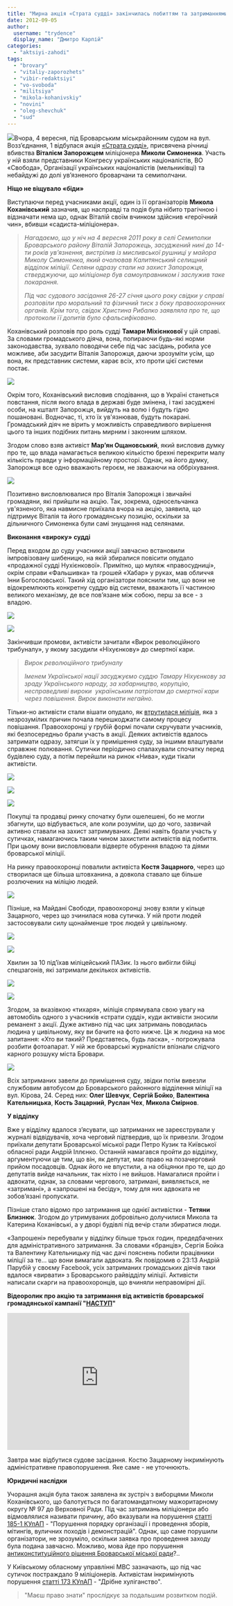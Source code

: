 ```yaml
---
title: "Мирна акція «Страта судді» закінчилась побиттям та затриманнями її учасників міліцією"
date: 2012-09-05
author: 
  username: "trydence"
  display_name: "Дмитро Карпій"
categories: 
  - "aktsiyi-zahodi"
tags: 
  - "brovary"
  - "vitaliy-zaporozhets"
  - "vibir-redaktsiyi"
  - "vo-svoboda"
  - "militsiya"
  - "mikola-kohanivskiy"
  - "novini"
  - "oleg-shevchuk"
  - "sud"
---
```


[![](https://mpz.brovary.org/wp-content/uploads/2012/09/DSC_7257.jpg)](https://mpz.brovary.org/wp-content/uploads/2012/09/DSC_7257.jpg)Вчора, 4 вересня, під Броварським міськрайонним судом на вул. Возз’єднання, 1 відбулася акція [«Страта судді»](https://mpz.brovary.org/4-veresnya-u-brovarah-vidbudetsya-publichna-strata-suddi/ "4 вересня у Броварах відбудеться публічна страта судді"), присвячена річниці вбивства **Віталієм Запорожцем** міліціонера **Миколи Симоненка**. Участь у ній взяли представники Конгресу українських націоналістів, ВО «Свобода», Організації українських націоналістів (мельниківці) та небайдужі до долі ув’язненого броварчани та семиполчани.

**Ніщо не віщувало «біди»**

Виступаючи перед учасниками акції, один із її організаторів **Микола Коханівський** зазначив, що насправді та подія була нібито трагічною і відзначати нема що, однак Віталій своїм вчинком здійснив «героїчний чин», вбивши «садиста-міліціонера».

> _Нагадаємо, що у ніч на 4 вересня 2011 року в селі Семиполки Броварського району Віталій Запорожець, засуджений нині до 14-ти років ув’язнення, вистрілив із мисливської рушниці у майора Миколу Симоненка, який очолював Калитянський селищний відділок міліції. Селяни одразу стали на захист Запорожця, стверджуючи, що міліціонер був самоуправником і заслужив таке покарання._
> 
> _Під час судового засідання 26-27 січня цього року свідки у справі розповіли про моральний та фізичний тиск з боку правоохоронних органів. Крім того, свідок Христина Рибалко заявляла про те, що протоколи її допитів було сфальсифіковано._

Коханівський розповів про роль судді **Тамари Міхієнкової** у цій справі. За словами громадського діяча, вона, попираючи будь-які норми законодавства, зухвало поводячи себе під час засідань, робила усе можливе, аби засудити Віталія Запорожця, даючи зрозуміти усім, що вона, як представник системи, карає всіх, хто проти цієї системи постає.

[![](https://mpz.brovary.org/wp-content/uploads/2012/09/DSC_6779.jpg)](https://mpz.brovary.org/wp-content/uploads/2012/09/DSC_6779.jpg)

Окрім того, Коханівський висловив сподівання, що в Україні станеться повстання, після якого влада в державі буде змінена, і такі засуджені особи, на кшталт Запорожця, вийдуть на волю і будуть гідно пошановані. Водночас, ті, хто їх ув'язнював, будуть покарані. Громадський діяч не вірить у можливість справедливого вирішення цього та інших подібних питань мирним і законним шляхом.

Згодом слово взяв активіст **Мар’ян Ощановський**, який висловив думку про те, що влада намагається великою кількістю брехні перекрити малу кількість правди у інформаційному просторі. Однак, на його думку, Запорожця все одно вважають героєм, не зважаючи на оббріхування.

[![](https://mpz.brovary.org/wp-content/uploads/2012/09/DSC_6869.jpg)](https://mpz.brovary.org/wp-content/uploads/2012/09/DSC_6869.jpg)

Позитивно висловлювалися про Віталія Запорожця і звичайні громадяни, які прийшли на акцію. Так, зокрема, односельчанка ув'язненого, яка навмисне приїхала вчора на акцію, заявила, що підтримує Віталія та його громадянську позицію, оскільки за дільничного Симоненка були самі знущання над селянами.

**Виконання «вироку»** **судді**

Перед входом до суду учасники акції завчасно встановили імпровізовану шибеницю, на якій збиралися повісити опудало «продажної судді Нухієнкової». Примітно, що муляж «правосудниці», окрім справи «Фальшивка» та грошей «Хабар» у руках, мав обличчя Інни Богословської. Такий хід організатори пояснили тим, що вони не відокремлюють конкретну суддю від системи, вважають її частиною великого механізму, де все пов’язане між собою, перш за все - з владою.

[![](https://mpz.brovary.org/wp-content/uploads/2012/09/DSC_6898.jpg)](https://mpz.brovary.org/wp-content/uploads/2012/09/DSC_6898.jpg)

[![](https://mpz.brovary.org/wp-content/uploads/2012/09/DSC_6803.jpg)](https://mpz.brovary.org/wp-content/uploads/2012/09/DSC_6803.jpg)

Закінчивши промови, активісти зачитали «Вирок революційного трибуналу», у якому засудили «Ніхуєнкову» до смертної кари.

> _Вирок революційного трибуналу_
> 
> _Іменем Української нації засуджуємо суддю Тамару Ніхуєнкову за зраду Українського народу, за хабарництво, корупцію, несправедливі вироки  українським патріотам до смертної кари через повішення. Вирок виконати негайно._

Тільки-но активісти стали вішати опудало, як [втрутилася міліція](https://mpz.brovary.org/brovarska-militsiya-rozignala-mirnu-aktsiyu-bilya-sudu-ta-zatrimala-6-osib/ "Броварська міліція розігнала мирну акцію біля суду та затримала 6 осіб"), яка з незрозумілих причин почала перешкоджати самому процесу повішання. Правоохоронці у грубій формі почали скручувати учасників, які безпосередньо брали участь в акції. Деяких активістів вдалось затримати одразу, затягши їх у примішення суду, за іншими влаштували справжнє полювання. Сутички періодично спалахували спочатку перед будівлею суду, а потім перейшли на ринок «Нива», куди тікали активісти.

[![](https://mpz.brovary.org/wp-content/uploads/2012/09/DSC_6933.jpg)](https://mpz.brovary.org/wp-content/uploads/2012/09/DSC_6933.jpg)

[![](https://mpz.brovary.org/wp-content/uploads/2012/09/DSC_6942.jpg)](https://mpz.brovary.org/wp-content/uploads/2012/09/DSC_6942.jpg)

[![](https://mpz.brovary.org/wp-content/uploads/2012/09/DSC_7006.jpg)](https://mpz.brovary.org/wp-content/uploads/2012/09/DSC_7006.jpg)

Покупці та продавці ринку спочатку були ошелешені, бо не могли збагнути, що відбувається, але коли розуміли, що до чого, зазвичай активно ставали на захист затримуваних. Деякі навіть брали участь у сутичках, намагаючись таким чином захистити активістів від побиття. При цьому вони висловлювали відверте обурення владою та діями броварської міліції.

На ринку правоохоронці повалили активіста **Костя Зацарного**, через що створилася ще більша штовханина, а довкола ставало ще більше розлючених на міліцію людей.

[![](https://mpz.brovary.org/wp-content/uploads/2012/09/DSC_7257.jpg)](https://mpz.brovary.org/wp-content/uploads/2012/09/DSC_7257.jpg)

Пізніше, на Майдані Свободи, правоохоронці знову взяли у кільце Зацарного, через що зчинилася нова сутичка. У ній проти людей застосовували силу щонайменше троє людей у цивільному.

[![](https://mpz.brovary.org/wp-content/uploads/2012/09/DSC_7397.jpg)](https://mpz.brovary.org/wp-content/uploads/2012/09/DSC_7397.jpg)

[![](https://mpz.brovary.org/wp-content/uploads/2012/09/DSC_7420.jpg)](https://mpz.brovary.org/wp-content/uploads/2012/09/DSC_7420.jpg)

Хвилин за 10 під’їхав міліцейський ПАЗик. Із нього вибігли бійці спецзагонів, які затримали декількох активістів.

[![](https://mpz.brovary.org/wp-content/uploads/2012/09/DSC_7516.jpg)](https://mpz.brovary.org/wp-content/uploads/2012/09/DSC_7516.jpg)

[![](https://mpz.brovary.org/wp-content/uploads/2012/09/DSC_7532.jpg)](https://mpz.brovary.org/wp-content/uploads/2012/09/DSC_7532.jpg)

Згодом, за вказівкою «тихаря», міліція спрямувала свою увагу на автомобіль одного з учасників «страти судді», куди активісти зносили реманент з акції. Дуже активно під час цих затримань поводилась людина у цивільному, яку ви бачите на фото нижче. Ця ж людина на моє запитання: «Хто ви такий? Представтесь, будь ласка», - погрожувала розбити фотоапарат. У ній же броварські журналісти впізнали слідчого карного розшуку міста Бровари.

[![](https://mpz.brovary.org/wp-content/uploads/2012/09/DSC_7452.jpg)](https://mpz.brovary.org/wp-content/uploads/2012/09/DSC_7452.jpg)

Всіх затриманих завели до приміщення суду, звідки потім вивезли службовим автобусом до Броварського районного відділення міліції на вул. Кірова, 24. Серед них: **Олег Шевчук**, **Сергій Бойко**, **Валентина Кательницька**, **Кость Зацарний**, **Руслан Чех**, **Микола Смірнов**.

**У відділку**

Вже у відділку вдалося з’ясувати, що затриманих не зареєстрували у журналі відвідувачів, хоча черговий підтвердив, що їх привезли. Згодом приїхали депутати Броварської міської ради Петро Кузик та Київської обласної ради Андрій Іллєнко. Останній намагався пройти до відділку, аргументуючи це тим, що він, як депутат, має право на позачерговий прийом посадовців. Однак його не впустили, а на обіцянки про те, що до депутатів вийде начальник, так ніхто і не вийшов. Намагалися пройти і адвокати, однак, за словами чергового, затримані, виявляється, не «затримані», а «запрошені на бесіду», тому для них адвоката не зобов’язані пропускати.

Пізніше стало відомо про затримання ще однієї активістки - **Тетяни Близнюк**. Згодом до утримуваних добровільно долучилися Микола та Катерина Коханівські, а у дворі будівлі під вечір стали збиратися люди.

«Запрошені» перебували у відділку більше трьох годин, предедбачених для адміністративного затримання. За словами «бранців», Сергія Бойка та Валентину Кательницьку під час дачі пояснень побили працівники міліції за те... що вони вимагали адвоката. Як повідомив о 23:13 Андрій Парубій у своєму Facebook, усіх затриманих громадських діячів таки вдалося «вирвати» з Броварського райвідділу міліції. Активісти написали скарги на правоохоронців, що вчиняли неправомірні дії.

**Відеоролик про акцію та затримання від активістів броварської громадянської кампанії "[НАСТУП](http://www.nastup.info/)"**

<iframe src="http://www.youtube.com/embed/SN35QvJY6Ko" frameborder="0" width="420" height="315"></iframe>

Завтра має відбутися судове засідання. Костю Зацарному інкримінують адміністративне правопорушення. Яке саме - не уточнюють.

**Юридичні наслідки**

Учорашня акція була також заявлена як зустріч з виборцями Миколи Коханівського, що балотується по багатомандатному мажоритарному округу № 97 до Верховної Ради. Під час затримань міліціонери або відмовлялися називати причину, або вказували на порушення [статті 185-1 КУпАП](http://zakon2.rada.gov.ua/laws/show/80731-10/page10) - "Порушення порядку організації і проведення зборів, мітингів, вуличних походів і демонстрацій". Однак, що саме порушили організатори, не зрозуміло, оскільки заявка про проведення заходу була подана завчасно. Можливо, мова йде про порушення [антиконституційного рішення Броварської міської ради](https://mpz.brovary.org/rishennyam-vikonkomu-obmezheno-pravo-brovarchan-na-mirni-zbori/ "Виконком усупереч Конституції визначив «єдине місце» для проведення мирних зібрань у Броварах")?..

У Київському обласному управлінні МВС зазначають, що під час сутичок постраждало 9 міліціонерів. Активістам інкримінують порушення [статті 173 КУпАП](http://zakon2.rada.gov.ua/laws/show/80731-10/page10) \- "Дрібне хуліганство".

> "Маєш право знати" прослідкує за подальшим розвитком подій.
